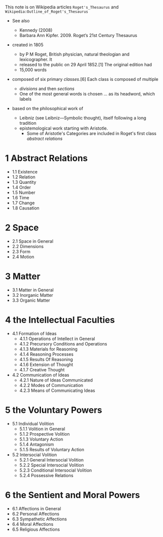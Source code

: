 This note is on Wikipedia articles
  `Roget's_Thesaurus` and `Wikipedia:Outline_of_Roget's_Thesaurus`

* See also
  * Kennedy (2008)
  * Barbara Ann Kipfer. 2009. Roget’s 21st Century Thesaurus

* created in 1805
  * by P M Roget, British physician, natural theologian and lexicographer. It
  * released to the public on 29 April 1852.[1] The original edition had
  * 15,000 words
* composed of six primary _classes_.[6] Each class is composed of multiple
  * _divisions_ and then _sections_
  * One of the most general words is chosen ... as its headword, which labels
* based on the philosophical work of
  * Leibniz (see Leibniz—Symbolic thought), itself following a long tradition
  * epistemological work starting with Aristotle.
    * Some of Aristotle's Categories are included in Roget's first class
      _abstract relations_

# 1 Abstract Relations

* 1.1 Existence
* 1.2 Relation
* 1.3 Quantity
* 1.4 Order
* 1.5 Number
* 1.6 Time
* 1.7 Change
* 1.8 Causation

# 2 Space

* 2.1 Space in General
* 2.2 Dimensions
* 2.3 Form
* 2.4 Motion

# 3 Matter

* 3.1 Matter in General
* 3.2 Inorganic Matter
* 3.3 Organic Matter

# 4 the Intellectual Faculties

* 4.1 Formation of Ideas
	* 4.1.1 Operations of Intellect in General
	* 4.1.2 Precursory Conditions and Operations
	* 4.1.3 Materials for Reasoning
	* 4.1.4 Reasoning Processes
	* 4.1.5 Results Of Reasoning
	* 4.1.6 Extension of Thought
	* 4.1.7 Creative Thought
* 4.2 Communication of Ideas
	* 4.2.1 Nature of Ideas Communicated
	* 4.2.2 Modes of Communication
	* 4.2.3 Means of Communicating Ideas

# 5 the Voluntary Powers

* 5.1 Individual Volition
	* 5.1.1 Volition in General
	* 5.1.2 Prospective Volition
	* 5.1.3 Voluntary Action
	* 5.1.4 Antagonism
	* 5.1.5 Results of Voluntary Action
* 5.2 Intersocial Volition
	* 5.2.1 General Intersocial Volition
	* 5.2.2 Special Intersocial Volition
	* 5.2.3 Conditional Intersocial Volition
	* 5.2.4 Possessive Relations

# 6 the Sentient and Moral Powers

* 6.1 Affections in General
* 6.2 Personal Affections
* 6.3 Sympathetic Affections
* 6.4 Moral Affections
* 6.5 Religious Affections
